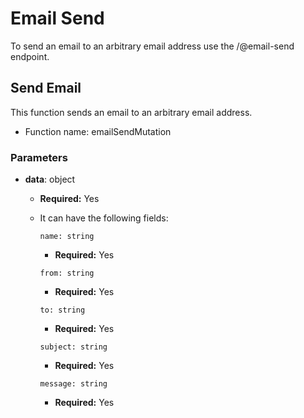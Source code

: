 # Email Send

To send an email to an arbitrary email address use the /@email-send endpoint.

## Send Email

This function sends an email to an arbitrary email address.

-   Function name: emailSendMutation

### Parameters

-   **data**: object

    -   **Required:** Yes
    -   It can have the following fields:

        `name: string`

        -   **Required:** Yes

        `from: string`

        -   **Required:** Yes

        `to: string`

        -   **Required:** Yes

        `subject: string`

        -   **Required:** Yes

        `message: string`

        -   **Required:** Yes
